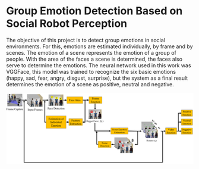 # Group Emotion Detection Based on Social Robot Perception

The objective of this project is to detect group emotions in social environments. For this, emotions are estimated individually, by frame and by scenes. The emotion of a scene represents the emotion of a group of people. With the area of the faces a scene is determined, the faces also serve to determine the emotions. The neural network used in this work was VGGFace, this model was trained to recognize the six basic emotions (happy, sad, fear, angry, disgust, surprise), but the system as a final result determines the emotion of a scene as positive, neutral and negative.

<div align="center">
  <img src="figures/scenes_method.png" alt="Group Emotions Detection" width="800"/>
</div>


